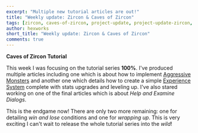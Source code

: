 ```yaml
---
excerpt: "Multiple new tutorial articles are out!"
title: "Weekly update: Zircon & Caves of Zircon"
tags: [zircon, caves-of-zircon, project-update, project-update-zircon, project-update-coz]
author: hexworks
short_title: "Weekly update: Zircon & Caves of Zircon"
comments: true
---
```


**Caves of Zircon Tutorial**

This week I was focusing on the tutorial series **100%**. I've produced
multiple articles including one which is about how to implement
[Aggressive Monsters](https://hexworks.org/posts/tutorials/2019/06/26/how-to-make-a-roguelike-aggressive-monsters.html)
and another one which details how to create a simple [Experience System](https://hexworks.org/posts/tutorials/2019/06/28/how-to-make-a-roguelike-experience-and-leveling-up.html)
complete with stats upgrades and leveling up. I've also stared working on
one of the final articles which is about *Help and Examine Dialogs*.

This is the endgame now! There are only two more remaining: one for detailing
*win and lose* conditions and one for *wrapping up*. This is very exciting I can't
wait to release the whole tutorial series into the *wild*!
